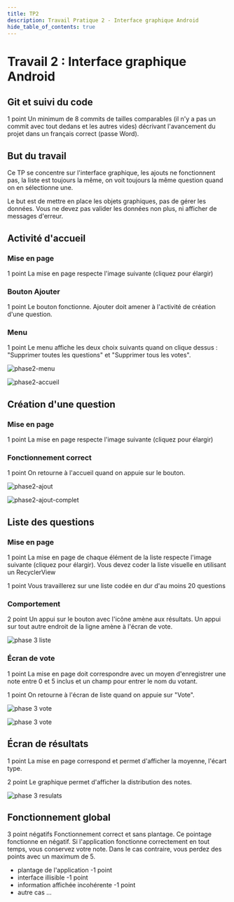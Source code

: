 ```yaml
---
title: TP2
description: Travail Pratique 2 - Interface graphique Android
hide_table_of_contents: true
---
```


# Travail 2 : Interface graphique Android

<Row>

<Column>

## Git et suivi du code

<Highlight color="tip">1 point</Highlight> Un minimum de 8 commits de tailles comparables (il n'y a pas un commit avec tout dedans et les autres vides) décrivant l'avancement du projet dans un français correct (passe Word).

</Column>

<Column>

## But du travail

Ce TP se concentre sur l'interface graphique, les ajouts ne fonctionnent pas, la liste est toujours la même, on voit toujours la même question quand on en sélectionne une.

Le but est de mettre en place les objets graphiques, pas de gérer les données. Vous ne devez pas valider les données non plus, ni afficher de messages d'erreur.

</Column>

</Row>

## Activité d'accueil

<Row>

<Column>

### Mise en page

&#8203;<Highlight color="tip">1 point</Highlight> La mise en page respecte l'image suivante (cliquez pour élargir)

### Bouton Ajouter

&#8203;<Highlight color="tip">1 point</Highlight> Le bouton fonctionne. Ajouter doit amener à l'activité de création d'une question.

### Menu

&#8203;<Highlight color="tip">1 point</Highlight> Le menu affiche les deux choix suivants quand on clique dessus : "Supprimer toutes les questions" et "Supprimer tous les votes".

</Column>

<Column>

<Row>

<Column>

![phase2-menu](_02-tp2/phase2-menu.png)

</Column>

<Column>

![phase2-accueil](_02-tp2/phase2-accueil.png)

</Column>

</Row>

</Column>

</Row>

## Création d'une question

<Row>

<Column>

### Mise en page

&#8203;<Highlight color="tip">1 point</Highlight> La mise en page respecte l'image suivante (cliquez pour élargir)

### Fonctionnement correct

&#8203;<Highlight color="tip">1 point</Highlight> On retourne à l'accueil quand on appuie sur le bouton.

</Column>

<Column>

<Row>

<Column>

![phase2-ajout](_02-tp2/phase2-ajout.png)

</Column>

<Column>

![phase2-ajout-complet](_02-tp2/phase2-ajout-complet.png)

</Column>

</Row>

</Column>

</Row>

## Liste des questions

<Row>

<Column size="9">

### Mise en page

<Highlight color="tip">1 point</Highlight> La mise en page de chaque élément de la liste respecte l'image suivante (cliquez pour élargir). Vous devez coder la liste visuelle en utilisant un RecyclerView

&#8203;<Highlight color="tip">1 point</Highlight> Vous travaillerez sur une liste codée en dur d'au moins 20 questions

### Comportement

&#8203;<Highlight color="tip">2 point</Highlight> Un appui sur le bouton avec l'icône amène aux résultats. Un appui sur tout autre endroit de la ligne amène à l'écran de vote.

</Column>

<Column size="3">

![phase 3 liste](_02-tp2/phase2-liste.png)

</Column>

</Row>

<Row>

<Column>

### Écran de vote

&#8203;<Highlight color="tip">1 point</Highlight> La mise en page doit correspondre avec un moyen d'enregistrer une note entre 0 et 5 inclus et un champ pour entrer le nom du votant.

&#8203;<Highlight color="tip">1 point</Highlight> On retourne à l'écran de liste quand on appuie sur "Vote".

</Column>

<Column>

<Row>

<Column>

![phase 3 vote](_02-tp2/phase2-vote.png)

</Column>

<Column>

![phase 3 vote](_02-tp2/phase2-vote-complet.png)

</Column>

</Row>

</Column>

</Row>

## Écran de résultats

<Row>

<Column size="9">

&#8203;<Highlight color="tip">1 point</Highlight> La mise en page correspond et permet d'afficher la moyenne, l'écart type.

&#8203;<Highlight color="tip">2 point</Highlight> Le graphique permet d'afficher la distribution des notes.

</Column>

<Column size="3">

![phase 3 resulats](_02-tp2/phase3-resultats.png)

</Column>

</Row>

## Fonctionnement global

&#8203;<Highlight color="danger">3 point</Highlight> négatifs Fonctionnement correct et sans plantage. Ce pointage fonctionne en négatif. Si l'application fonctionne correctement en tout temps, vous conservez votre note. Dans le cas contraire, vous perdez des points avec un maximum de 5.

- plantage de l'application <Highlight color="danger">-1 point</Highlight>
- interface illisible <Highlight color="danger">-1 point</Highlight>
- information affichée incohérente <Highlight color="danger">-1 point</Highlight>
- autre cas ...

